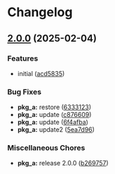 # Changelog

## [2.0.0](https://github.com/neymanushka/monotest/compare/pkg_a-v1.0.0...pkg_a-v2.0.0) (2025-02-04)


### Features

* initial ([acd5835](https://github.com/neymanushka/monotest/commit/acd58357ebba42c00135c20d35b51e127fc5f9d2))


### Bug Fixes

* **pkg_a:** restore ([6333123](https://github.com/neymanushka/monotest/commit/6333123e9b8f57298cdd16b6d9965349fa573364))
* **pkg_a:** update ([c876609](https://github.com/neymanushka/monotest/commit/c87660996d419280982cfbeeb33dd392773e7bf8))
* **pkg_a:** update ([6f4afba](https://github.com/neymanushka/monotest/commit/6f4afba8b330b870b8b4d47ebf8a68eb842420cc))
* **pkg_a:** update2 ([5ea7d96](https://github.com/neymanushka/monotest/commit/5ea7d96143f4f221bbc0ea307c81ff545a843649))


### Miscellaneous Chores

* **pkg_a:** release 2.0.0 ([b269757](https://github.com/neymanushka/monotest/commit/b269757b6e522ad04484fb347fadbf47fdd4af67))

